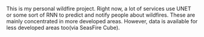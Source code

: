 This is my personal wildfire project. Right now, a lot of services use UNET or some sort of RNN to predict and notify people about wildfires. These are mainly concentrated in more developed areas. However, data is available for less developed areas too(via SeasFire Cube).

